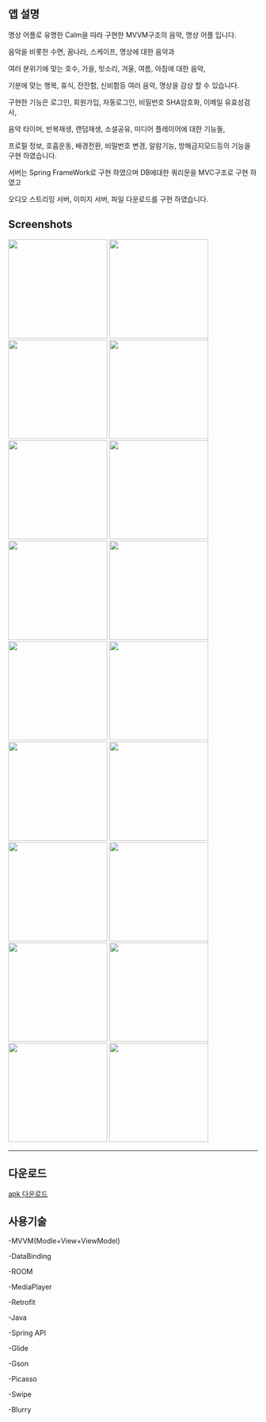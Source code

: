앱 설명
-------------------
명상 어플로 유명한 Calm을 따라 구현한 MVVM구조의 음악, 명상 어플 입니다.      

음악을 비롯한 수면, 꿈나라, 스케이프, 명상에 대한 음악과    

여러 분위기에 맞는 호수, 가을, 빗소리, 겨울, 여름, 아침에 대한 음악,   

기분에 맞는 행복, 휴식, 잔잔함, 신비함등 여러 음악, 명상을 감상 할 수 있습니다.   

구현한 기능은 로그인, 회원가입, 자동로그인, 비밀번호 SHA암호화, 이메일 유효성검사,   

음악 타이머, 반복재생, 랜덤재생, 소셜공유, 미디어 플레이어에 대한 기능들,     

프로필 정보, 호흡운동, 배경전환, 비밀번호 변경, 알람기능, 방해금지모드등의 기능을 구현 하였습니다.
 
서버는 Spring FrameWork로 구현 하였으며 DB에대한 쿼리문을 MVC구조로 구현 하였고    

오디오 스트리밍 서버, 이미지 서버, 파일 다운로드를 구현 하였습니다.


Screenshots
-----------------

<div>
 <img width="200" src="http://these9909.cafe24.com/images/33.png">
  
<img width="200" src="http://these9909.cafe24.com/images/11.png">
  

<img width="200" src="http://these9909.cafe24.com/images/12.png">
  
<img width="200" src="http://these9909.cafe24.com/images/13.png">


<img width="200" src="http://these9909.cafe24.com/images/14.png">

<img width="200" src="http://these9909.cafe24.com/images/15.png">

<img width="200" src="http://these9909.cafe24.com/images/16.png">

<img width="200" src="http://these9909.cafe24.com/images/17.png">

<img width="200" src="http://these9909.cafe24.com/images/21.png">

<img width="200" src="http://these9909.cafe24.com/images/22.png">

<img width="200" src="http://these9909.cafe24.com/images/23.png">

<img width="200" src="http://these9909.cafe24.com/images/24.png">

<img width="200" src="http://these9909.cafe24.com/images/25.png">

<img width="200" src="http://these9909.cafe24.com/images/26.png">

<img width="200" src="http://these9909.cafe24.com/images/27.png">

<img width="200" src="http://these9909.cafe24.com/images/28.png">

<img width="200" src="http://these9909.cafe24.com/images/31.png">

<img width="200" src="http://these9909.cafe24.com/images/32.png">

  
</div>

--------------------

다운로드    
--------------------
<a href="http://these9909.cafe24.com/apkdownlod2">     
apk 다운로드 </a>

사용기술 
---------------------

-MVVM(Modle+View+ViewModel)        

-DataBinding      

-ROOM      

-MediaPlayer      

-Retrofit      

-Java      

-Spring API

-Glide

-Gson

-Picasso

-Swipe

-Blurry






 

